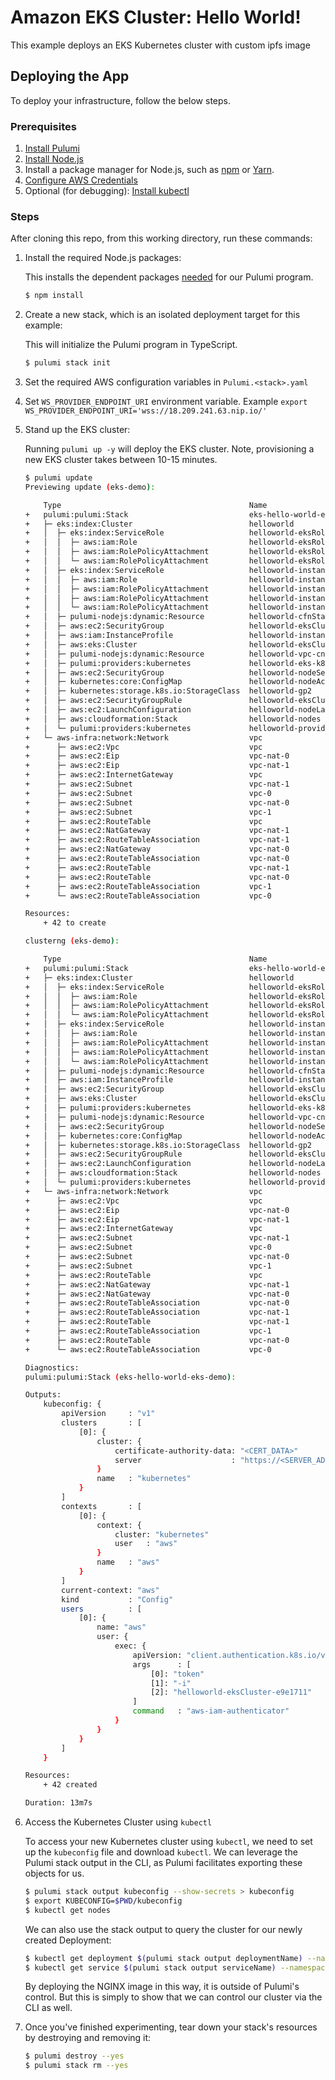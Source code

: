 # Amazon EKS Cluster: Hello World!

This example deploys an EKS Kubernetes cluster with custom ipfs image

## Deploying the App

To deploy your infrastructure, follow the below steps.

### Prerequisites

1. [Install Pulumi](https://www.pulumi.com/docs/get-started/install/)
1. [Install Node.js](https://nodejs.org/en/download/)
1. Install a package manager for Node.js, such as [npm](https://www.npmjs.com/get-npm) or [Yarn](https://yarnpkg.com/en/docs/install).
1. [Configure AWS Credentials](https://www.pulumi.com/docs/intro/cloud-providers/aws/setup/)
1. Optional (for debugging): [Install kubectl](https://kubernetes.io/docs/tasks/tools/)

### Steps

After cloning this repo, from this working directory, run these commands:

1. Install the required Node.js packages:

   This installs the dependent packages [needed](https://www.pulumi.com/docs/intro/concepts/how-pulumi-works/) for our Pulumi program.

   ```bash
   $ npm install
   ```

1. Create a new stack, which is an isolated deployment target for this example:

   This will initialize the Pulumi program in TypeScript.

   ```bash
   $ pulumi stack init
   ```

1. Set the required AWS configuration variables in `Pulumi.<stack>.yaml`

1. Set `WS_PROVIDER_ENDPOINT_URI` environment variable. Example `export WS_PROVIDER_ENDPOINT_URI='wss://18.209.241.63.nip.io/'`

1. Stand up the EKS cluster:

   Running `pulumi up -y` will deploy the EKS cluster. Note, provisioning a
   new EKS cluster takes between 10-15 minutes.

   ```bash
   $ pulumi update
   Previewing update (eks-demo):

       Type                                          Name                              	Plan
   +   pulumi:pulumi:Stack                           eks-hello-world-eks-demo     			create
   +   ├─ eks:index:Cluster                          helloworld                          	create
   +   │  ├─ eks:index:ServiceRole                   helloworld-eksRole                  	create
   +   │  │  ├─ aws:iam:Role                         helloworld-eksRole-role             	create
   +   │  │  ├─ aws:iam:RolePolicyAttachment         helloworld-eksRole-90eb1c99         	create
   +   │  │  └─ aws:iam:RolePolicyAttachment         helloworld-eksRole-4b490823         	create
   +   │  ├─ eks:index:ServiceRole                   helloworld-instanceRole             	create
   +   │  │  ├─ aws:iam:Role                         helloworld-instanceRole-role        	create
   +   │  │  ├─ aws:iam:RolePolicyAttachment         helloworld-instanceRole-03516f97    	create
   +   │  │  ├─ aws:iam:RolePolicyAttachment         helloworld-instanceRole-e1b295bd    	create
   +   │  │  └─ aws:iam:RolePolicyAttachment         helloworld-instanceRole-3eb088f2    	create
   +   │  ├─ pulumi-nodejs:dynamic:Resource          helloworld-cfnStackName             	create
   +   │  ├─ aws:ec2:SecurityGroup                   helloworld-eksClusterSecurityGroup  	create
   +   │  ├─ aws:iam:InstanceProfile                 helloworld-instanceProfile          	create
   +   │  ├─ aws:eks:Cluster                         helloworld-eksCluster               	create
   +   │  ├─ pulumi-nodejs:dynamic:Resource          helloworld-vpc-cni                  	create
   +   │  ├─ pulumi:providers:kubernetes             helloworld-eks-k8s                  	create
   +   │  ├─ aws:ec2:SecurityGroup                   helloworld-nodeSecurityGroup        	create
   +   │  ├─ kubernetes:core:ConfigMap               helloworld-nodeAccess               	create
   +   │  ├─ kubernetes:storage.k8s.io:StorageClass  helloworld-gp2                      	create
   +   │  ├─ aws:ec2:SecurityGroupRule               helloworld-eksClusterIngressRule    	create
   +   │  ├─ aws:ec2:LaunchConfiguration             helloworld-nodeLaunchConfiguration  	create
   +   │  ├─ aws:cloudformation:Stack                helloworld-nodes                    	create
   +   │  └─ pulumi:providers:kubernetes             helloworld-provider                 	create
   +   └─ aws-infra:network:Network                  vpc                               	create
   +      ├─ aws:ec2:Vpc                             vpc                               	create
   +      ├─ aws:ec2:Eip                             vpc-nat-0                         	create
   +      ├─ aws:ec2:Eip                             vpc-nat-1                         	create
   +      ├─ aws:ec2:InternetGateway                 vpc                               	create
   +      ├─ aws:ec2:Subnet                          vpc-nat-1                         	create
   +      ├─ aws:ec2:Subnet                          vpc-0                             	create
   +      ├─ aws:ec2:Subnet                          vpc-nat-0                         	create
   +      ├─ aws:ec2:Subnet                          vpc-1                             	create
   +      ├─ aws:ec2:RouteTable                      vpc                               	create
   +      ├─ aws:ec2:NatGateway                      vpc-nat-1                         	create
   +      ├─ aws:ec2:RouteTableAssociation           vpc-nat-1                         	create
   +      ├─ aws:ec2:NatGateway                      vpc-nat-0                         	create
   +      ├─ aws:ec2:RouteTableAssociation           vpc-nat-0                         	create
   +      ├─ aws:ec2:RouteTable                      vpc-nat-1                         	create
   +      ├─ aws:ec2:RouteTable                      vpc-nat-0                         	create
   +      ├─ aws:ec2:RouteTableAssociation           vpc-1                             	create
   +      └─ aws:ec2:RouteTableAssociation           vpc-0                             	create

   Resources:
       + 42 to create

   clusterng (eks-demo):

       Type                                          Name                              	Status      Info
   +   pulumi:pulumi:Stack                           eks-hello-world-eks-demo     			created
   +   ├─ eks:index:Cluster                          helloworld                          	created
   +   │  ├─ eks:index:ServiceRole                   helloworld-eksRole                  	created
   +   │  │  ├─ aws:iam:Role                         helloworld-eksRole-role             	created
   +   │  │  ├─ aws:iam:RolePolicyAttachment         helloworld-eksRole-90eb1c99         	created
   +   │  │  └─ aws:iam:RolePolicyAttachment         helloworld-eksRole-4b490823         	created
   +   │  ├─ eks:index:ServiceRole                   helloworld-instanceRole             	created
   +   │  │  ├─ aws:iam:Role                         helloworld-instanceRole-role        	created
   +   │  │  ├─ aws:iam:RolePolicyAttachment         helloworld-instanceRole-3eb088f2    	created
   +   │  │  ├─ aws:iam:RolePolicyAttachment         helloworld-instanceRole-03516f97    	created
   +   │  │  └─ aws:iam:RolePolicyAttachment         helloworld-instanceRole-e1b295bd    	created
   +   │  ├─ pulumi-nodejs:dynamic:Resource          helloworld-cfnStackName             	created
   +   │  ├─ aws:iam:InstanceProfile                 helloworld-instanceProfile          	created
   +   │  ├─ aws:ec2:SecurityGroup                   helloworld-eksClusterSecurityGroup  	created
   +   │  ├─ aws:eks:Cluster                         helloworld-eksCluster               	created
   +   │  ├─ pulumi:providers:kubernetes             helloworld-eks-k8s                  	created
   +   │  ├─ pulumi-nodejs:dynamic:Resource          helloworld-vpc-cni                  	created
   +   │  ├─ aws:ec2:SecurityGroup                   helloworld-nodeSecurityGroup        	created
   +   │  ├─ kubernetes:core:ConfigMap               helloworld-nodeAccess               	created
   +   │  ├─ kubernetes:storage.k8s.io:StorageClass  helloworld-gp2                      	created
   +   │  ├─ aws:ec2:SecurityGroupRule               helloworld-eksClusterIngressRule    	created
   +   │  ├─ aws:ec2:LaunchConfiguration             helloworld-nodeLaunchConfiguration  	created
   +   │  ├─ aws:cloudformation:Stack                helloworld-nodes                    	created
   +   │  └─ pulumi:providers:kubernetes             helloworld-provider                 	created
   +   └─ aws-infra:network:Network                  vpc                               	created
   +      ├─ aws:ec2:Vpc                             vpc                               	created
   +      ├─ aws:ec2:Eip                             vpc-nat-0                         	created
   +      ├─ aws:ec2:Eip                             vpc-nat-1                         	created
   +      ├─ aws:ec2:InternetGateway                 vpc                               	created
   +      ├─ aws:ec2:Subnet                          vpc-nat-1                         	created
   +      ├─ aws:ec2:Subnet                          vpc-0                             	created
   +      ├─ aws:ec2:Subnet                          vpc-nat-0                         	created
   +      ├─ aws:ec2:Subnet                          vpc-1                             	created
   +      ├─ aws:ec2:RouteTable                      vpc                               	created
   +      ├─ aws:ec2:NatGateway                      vpc-nat-1                         	created
   +      ├─ aws:ec2:NatGateway                      vpc-nat-0                         	created
   +      ├─ aws:ec2:RouteTableAssociation           vpc-nat-0                         	created
   +      ├─ aws:ec2:RouteTableAssociation           vpc-nat-1                         	created
   +      ├─ aws:ec2:RouteTable                      vpc-nat-1                         	created
   +      ├─ aws:ec2:RouteTableAssociation           vpc-1                             	created
   +      ├─ aws:ec2:RouteTable                      vpc-nat-0                         	created
   +      └─ aws:ec2:RouteTableAssociation           vpc-0                             	created

   Diagnostics:
   pulumi:pulumi:Stack (eks-hello-world-eks-demo):

   Outputs:
       kubeconfig: {
           apiVersion     : "v1"
           clusters       : [
               [0]: {
                   cluster: {
                       certificate-authority-data: "<CERT_DATA>"
                       server                    : "https://<SERVER_ADDR>.us-west-2.eks.amazonaws.com"
                   }
                   name   : "kubernetes"
               }
           ]
           contexts       : [
               [0]: {
                   context: {
                       cluster: "kubernetes"
                       user   : "aws"
                   }
                   name   : "aws"
               }
           ]
           current-context: "aws"
           kind           : "Config"
           users          : [
               [0]: {
                   name: "aws"
                   user: {
                       exec: {
                           apiVersion: "client.authentication.k8s.io/v1alpha1"
                           args      : [
                               [0]: "token"
                               [1]: "-i"
                               [2]: "helloworld-eksCluster-e9e1711"
                           ]
                           command   : "aws-iam-authenticator"
                       }
                   }
               }
           ]
       }

   Resources:
       + 42 created

   Duration: 13m7s
   ```

1. Access the Kubernetes Cluster using `kubectl`

   To access your new Kubernetes cluster using `kubectl`, we need to set up the
   `kubeconfig` file and download `kubectl`. We can leverage the Pulumi
   stack output in the CLI, as Pulumi facilitates exporting these objects for us.

   ```bash
   $ pulumi stack output kubeconfig --show-secrets > kubeconfig
   $ export KUBECONFIG=$PWD/kubeconfig
   $ kubectl get nodes
   ```

   We can also use the stack output to query the cluster for our newly created Deployment:

   ```bash
   $ kubectl get deployment $(pulumi stack output deploymentName) --namespace=$(pulumi stack output namespaceName)
   $ kubectl get service $(pulumi stack output serviceName) --namespace=$(pulumi stack output namespaceName)
   ```

   By deploying the NGINX image in this way, it is outside of Pulumi's control. But this is simply to show that we can control our cluster via the CLI as well.

1. Once you've finished experimenting, tear down your stack's resources by destroying and removing it:

   ```bash
   $ pulumi destroy --yes
   $ pulumi stack rm --yes
   ```
